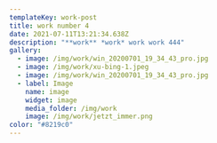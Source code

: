 ```yaml
---
templateKey: work-post
title: work number 4
date: 2021-07-11T13:21:34.638Z
description: "**work** *work* work work 444"
gallery:
  - image: /img/work/win_20200701_19_34_43_pro.jpg
  - image: /img/work/xu-bing-1.jpeg
  - image: /img/work/win_20200701_19_34_43_pro.jpg
  - label: Image
    name: image
    widget: image
    media_folder: /img/work
    image: /img/work/jetzt_immer.png
color: "#8219c0"
---
```

